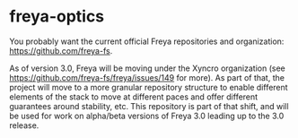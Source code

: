 # freya-optics

You probably want the current official Freya repositories and organization: https://github.com/freya-fs.

As of version 3.0, Freya will be moving under the Xyncro organization (see https://github.com/freya-fs/freya/issues/149 for more). As part of that, the project will move to a more granular repository structure to enable different elements of the stack to move at different paces and offer different guarantees around stability, etc. This repository is part of that shift, and will be used for work on alpha/beta versions of Freya 3.0 leading up to the 3.0 release.
